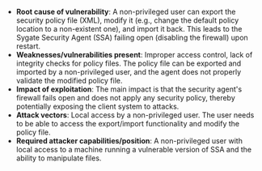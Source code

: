 - **Root cause of vulnerability**: A non-privileged user can export the security policy file (XML), modify it (e.g., change the default policy location to a non-existent one), and import it back. This leads to the Sygate Security Agent (SSA) failing open (disabling the firewall) upon restart.
- **Weaknesses/vulnerabilities present**:  Improper access control, lack of integrity checks for policy files. The policy file can be exported and imported by a non-privileged user, and the agent does not properly validate the modified policy file.
- **Impact of exploitation**: The main impact is that the security agent's firewall fails open and does not apply any security policy, thereby potentially exposing the client system to attacks.
- **Attack vectors**: Local access by a non-privileged user. The user needs to be able to access the export/import functionality and modify the policy file.
- **Required attacker capabilities/position**: A non-privileged user with local access to a machine running a vulnerable version of SSA and the ability to manipulate files.